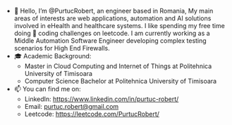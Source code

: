 - 👋 Hello, I’m @PurtucRobert, an engineer based in Romania, 
My main areas of interests are web applications, automation and AI solutions involved in eHealth and healthcare systems.
I like spending my free time doing 🐍 coding challenges on leetcode. 
I am currently working as a Middle Automation Software Engineer developing complex testing scenarios for High End Firewalls. 
- 🎓 Academic Background:
  -  Master in Cloud Computing and Internet of Things at Politehnica University of Timisoara
  -  Computer Science Bachelor at Politehnica University of Timisoara
- 📫 You can find me on:
   -  LinkedIn: https://www.linkedin.com/in/purtuc-robert/
   -  Email: purtuc.robert@gmail.com
   -  Leetcode: https://leetcode.com/PurtucRobert/
